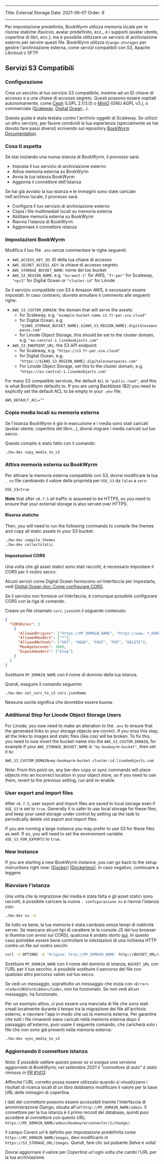 - - -
Title: External Storage Date: 2021-06-07 Order: 8
- - -

Per impostazione predefinita, BookWyrm utilizza memoria locale per le risorse statiche (favicon, avatar predefinito, ecc., e i supporti (avatar utente, copertine di libri, ecc.), ma è possibile utilizzare un servizio di archiviazione esterno per servire questi file. BookWyrm utilizza `django-storages` per gestire l'archiviazione esterna, come servizi compatibili con S3, Apache Libcloud o SFTP.

## Servizi S3 Compatibili

### Configurazione

Crea un secchio al tuo servizio S3 compatibile, insieme ad un ID chiave di accesso e a una chiave di accesso segreto. Questi possono essere ospitati autonomamente, come [Ceph](https://ceph.io/en/) (LGPL 2.1/3.0) o [MinIO](https://min.io/) (GNU AGPL v3.), o commerciale ([Scaleway](https://www.scaleway.com/en/docs/object-storage-feature/), [Digital Ocean](https://www.digitalocean.com/community/tutorials/how-to-create-a-digitalocean-space-and-api-key)…).

Questa guida è stata testata contro l'archivio oggetti di Scaleway. Se utilizzi un altro servizio, per favore condividi la tua esperienza (specialmente se hai dovuto fare passi diversi) scrivendo sul repository [BookWyrm Documentation](https://github.com/bookwyrm-social/documentation).

### Cosa ti aspetta

Se stai iniziando una nuova istanza di BookWyrm, il processo sarà:

- Imposta il tuo servizio di archiviazione esterno
- Attiva memoria esterna su BookWyrm
- Avvia la tua istanza BookWyrm
- Aggiorna il connettore dell'istanza

Se hai già avviato la tua istanza e le immagini sono state caricate nell'archivio locale, il processo sarà:

- Configura il tuo servizio di archiviazione esterno
- Copia i file multimediali locali su memoria esterna
- Abilitare memoria esterna su BookWyrm
- Riavvia l'istanza di BookWyrm
- Aggiornare il connettore istanza

### Impostazioni BookWyrm

Modifica il tuo file `.env` senza commentare le righe seguenti:

- `AWS_ACCESS_KEY_ID`: ID della tua chiave di accesso
- `AWS_SECRET_ACCESS_KEY`: la chiave di accesso segreto
- `AWS_STORAGE_BUCKET_NAME`: nome del tuo bucket
- `AWS_S3_REGION_NAME`: e.g. `"eu-west-1"` for AWS, `"fr-par"` for Scaleway, `"nyc3"` for Digital Ocean or `"cluster-id"` for Linode

Se il servizio compatibile con S3 è Amazon AWS, è necessario essere impostati. In caso contrario, dovrete annullare il commento alle seguenti righe:

- `AWS_S3_CUSTOM_DOMAIN`: the domain that will serve the assets:
  - for Scaleway, e.g. `"example-bucket-name.s3.fr-par.scw.cloud"`
  - for Digital Ocean, e.g. `"${AWS_STORAGE_BUCKET_NAME}.${AWS_S3_REGION_NAME}.digitaloceanspaces.com"`
  - for Linode Object Storage, this should be set to the cluster domain, e.g. `"eu-central-1.linodeobjects.com"`
- `AWS_S3_ENDPOINT_URL`: the S3 API endpoint:
  - for Scaleway, e.g. `"https://s3.fr-par.scw.cloud"`
  - for Digital Ocean, e.g. `"https://${AWS_S3_REGION_NAME}.digitaloceanspaces.com"`
  - For Linode Object Storage, set this to the cluster domain, e.g. `"https://eu-central-1.linodeobjects.com"`

For many S3 compatible services, the default `ACL` is `"public-read"`, and this is what BookWyrm defaults to. If you are using Backblaze (B2) you need to explicitly set the default ACL to be empty in your `.env` file:

```
AWS_DEFAULT_ACL=""
```

### Copia media locali su memoria esterna

Se l'istanza BookWyrm è già in esecuzione e i media sono stati caricati (avatar utente, copertine del libro…), dovrai migrare i media caricati sul tuo secco.

Questo compito è stato fatto con il comando:

```bash
./bw-dev copy_media_to_s3
```

### Attiva memoria esterna su BookWyrm

Per attivare la memoria esterna compatibile con S3, dovrai modificare la tua `. nv` file cambiando il valore della proprietà per `USE_S3` da `false` a `vero`:

```
USE_S3=true
```

**Note** that after `v0.7.5` all traffic is assumed to be HTTPS, so you need to ensure that your external storage is also served over HTTPS.

#### Risorsa statiche

Then, you will need to run the following commands to compile the themes and copy all static assets to your S3 bucket:

```bash
./bw-dev compile_themes
./bw-dev collectstatic
```

#### Impostazioni CORS

Una volta che gli asset statici sono stati raccolti, è necessario impostare il CORS per il vostro secco.

Alcuni servizi come Digital Ocean forniscono un'interfaccia per impostarla, vedi [Digital Ocean doc: Come configurare CORS](https://docs.digitalocean.com/products/spaces/how-to/configure-cors/).

Se il servizio non fornisce un'interfaccia, è comunque possibile configurare CORS con la riga di comando.

Creare un file chiamato `cors.json`con il seguente contenuto:

```json
{
  "CORSRules": [
    {
      "AllowedOrigins": ["https://MY_DOMAIN_NAME", "https://www. Y_DOMAIN_NAME"],
      "AllowedHeaders": ["*"],
      "AllowedMethods": ["GET", "HEAD", "POST", "PUT", "DELETE"],
      "MaxAgeSeconds": 3000,
      "ExposeHeaders": ["Etag"]
    }
  ]
}
```

Sostituire `MY_DOMAIN_NAME` con il nome di dominio della tua istanza.

Quindi, eseguire il comando seguente:

```bash
./bw-dev set_cors_to_s3 cors.jsonName
```

Nessuna uscita significa che dovrebbe essere buona.

### Additional Step for Linode Object Storage Users

For Linode, you now need to make an alteration to the `.env` to ensure that the generated links to your storage objects are correct. If you miss this step, all the links to images and static files (like css) will be broken. To fix this, you need to now insert the bucket-name into the `AWS_S3_CUSTOM_DOMAIN`, for example if your `AWS_STORAGE_BUCKET_NAME` is `"my-bookwyrm-bucket"`, then set it to:

```
AWS_S3_CUSTOM_DOMAIN=my-bookwyrm-bucket.cluster-id.linodeobjects.com
```

*Note*: From this point on, any bw-dev copy or sync commands will place objects into an incorrect location in your object store, so if you need to use them, revert to the previous setting, run and re-enable.

### User export and import files

After `v0.7.5`, user export and import files are saved to local storage even if `USE_S3` is set to `true`. Generally it is safer to use local storage for these files, and keep your used storage under control by setting up the task to periodically delete old export and import files.

If you are running a large instance you may prefer to use S3 for these files as well. If so, you will need to set the environment variable `USE_S3_FOR_EXPORTS` to `true`.

### New Instance

If you are starting a new BookWyrm instance, you can go back to the setup instructions right now: [[Docker](install-prod.html)] [[Dockerless](install-prod-dockerless.html)]. In caso negativo, continuare a leggere.

### Riavviare l'istanza

Una volta che la migrazione dei media è stata fatta e gli asset statici sono raccolti, è possibile caricare la nuova `. configurazione nv` e riavvia l'istanza con:

```bash
./bw-dev su -d
```

Se tutto va bene, la tua memoria è stata cambiata senza tempi di inattività server. Se mancano alcuni tipi di carattere (e la console JS del tuo browser si illumina con avvisi sul CORS), qualcosa è andato storto [qui](#cors-settings). In questo caso potrebbe essere bene controllare le intestazioni di una richiesta HTTP contro un file sul vostro secchi:

```bash
curl -X OPTIONS -H 'Origine: http://MY_DOMAIN_NAME' http://BUCKET_URL/static/images/logo-small.png -H "Access-Control-Request-method: GET"
```

Sostituire `MY_DOMAIN_NAME` con il nome del dominio di istanza, `BUCKET_URL` con l'URL per il tuo secchio, è possibile sostituire il percorso del file con qualsiasi altro percorso valido sul tuo secco.

Se vedi un messaggio, soprattutto un messaggio che inizia con `<Error><Code>CORSForbidden</Code>`, non ha funzionato. Se non vedi alcun messaggio, ha funzionato.

Per un esempio attivo, ci può essere una manciata di file che sono stati creati localmente durante il tempo tra la migrazione dei file all'archivio esterno, e riavviare l'app in modo che usi la memoria esterna. Per garantire che tutti i file rimanenti siano caricati nella memoria esterna dopo il passaggio all'esterno, puoi usare il seguente comando, che caricherà solo i file che non sono già presenti nella memoria esterna:

```bash
./bw-dev sync_media_to_s3
```

### Aggiornando il connettore istanza

*Nota: È possibile saltare questo passo se si esegue una versione aggiornata di BookWyrm; nel settembre 2021 il "connettore di auto" è stato rimosso in [PR #1413](https://github.com/bookwyrm-social/bookwyrm/pull/1413)*

Affinché l'URL corretto possa essere utilizzato quando si visualizzano i risultati di ricerca locali di un libro dobbiamo modificare il valore per la base URL delle immagini di copertina.

I dati del connettore possono essere accessibili tramite l'interfaccia di amministrazione Django, situata all'url `http://MY_DOMAIN_NAME/admin`. Il connettore per la tua istanza è il primo record del database, quindi puoi accedere al connettore con questo URL: `https://MY_DOMAIN_NAME/admin/bookwyrm/connector/1/change/`.

Il campo _Covers url_ è definito per impostazione predefinita come `https://MY_DOMAIN_NAME/images`, devi modificarlo in `https://S3_STORAGE_URL/images`. Quindi, fare clic sul pulsante _Salva_ e voila<unk>!

Dovrai aggiornare il valore per _Copertina url_ ogni volta che cambi l'URL per la tua archiviazione.
